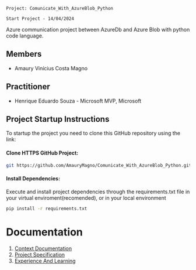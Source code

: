 `Project: Comunicate_With_AzureBlob_Python`

`Start Project - 14/04/2024`

Azure communication project between AzureDb and Azure Blob with python code language.

## Members
* Amaury Vinícius Costa Magno

## Practitioner

* Henrique Eduardo Souza - Microsoft MVP, Microsoft

## Project Startup Instructions
  To startup the project you need to clone this GitHub repository using the link:

#### Clone HTTPS GitHub Project:
```bash
git https://github.com/AmauryMagno/Comunicate_With_AzureBlob_Python.git
```

#### Install Dependencies:
Execute and install project dependencies through the requirements.txt file in your virtual enviroment(recomended), or in your local environment

```bash
pip install -r requirements.txt
```

# Documentation

<ol>
<li><a href="docs/01-Context Documentation.md"> Context Documentation</a></li>
<li><a href="docs/02-Project Specification.md"> Project Specification</a></li>
<li><a href="docs/03-Experience And Learning.md"> Experience And Learning</a></li>
</ol>
